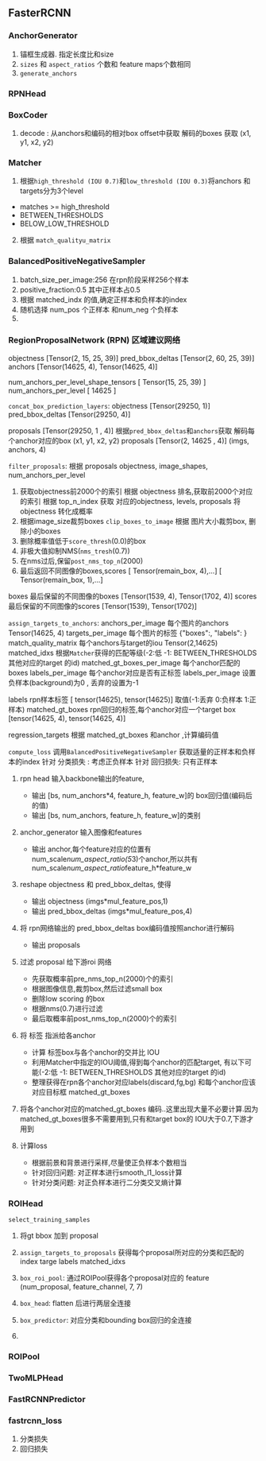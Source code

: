 ## FasterRCNN
### AnchorGenerator
1. 锚框生成器. 指定长度比和size
2. `sizes` 和 `aspect_ratios` 个数和 feature maps个数相同
3. `generate_anchors`

### RPNHead

### BoxCoder
1. decode : 从anchors和编码的相对box offset中获取 解码的boxes
获取 (x1, y1, x2, y2)

### Matcher
1. 根据`high_threshold (IOU 0.7)`和`low_threshold (IOU 0.3)`将anchors 和 targets分为3个level
-   matches >= high_threshold
-   BETWEEN_THRESHOLDS
-   BELOW_LOW_THRESHOLD
2. 根据 `match_qualityu_matrix`

### BalancedPositiveNegativeSampler 
1. batch_size_per_image:256  在rpn阶段采样256个样本 
2. positive_fraction:0.5     其中正样本占0.5
3. 根据 matched_indx 的值,确定正样本和负样本的index
4. 随机选择 num_pos 个正样本 和num_neg 个负样本
5. 

### RegionProposalNetwork (RPN) 区域建议网络
objectness [Tensor(2, 15, 25, 39)]
pred_bbox_deltas [Tensor(2, 60, 25, 39)]
anchors [Tensor(14625, 4), Tensor(14625, 4)]

num_anchors_per_level_shape_tensors [ Tensor(15, 25, 39) ]
num_anchors_per_level [ 14625 ]

`concat_box_prediction_layers`: 
objectness [Tensor(29250, 1)]
pred_bbox_deltas [Tensor(29250, 4)]

proposals  [Tensor(29250, 1 , 4)] 根据`pred_bbox_deltas`和`anchors`获取 解码每个anchor对应的box (x1, y1, x2, y2)
proposals  [Tensor(2, 14625 , 4)]  (imgs, anchors, 4)

`filter_proposals`: 根据 proposals objectness, image_shapes, num_anchors_per_level
1. 获取objectness前2000个的索引
     根据 objectness 排名,获取前2000个对应的索引
     根据 top_n_index 获取 对应的objectness, levels, proposals
     将 objectness 转化成概率
2. 根据image_size裁剪boxes
    `clip_boxes_to_image` 根据 图片大小裁剪box, 删除小的boxes
3. 删除概率值低于`score_thresh`(0.0)的box
4. 非极大值抑制NMS(`nms_tresh`(0.7)) 
5. 在nms过后,保留`post_nms_top_n`(2000)
6. 最后返回不同图像的boxes,scores [ Tensor(remain_box, 4),...]  [ Tensor(remain_box, 1),...]

boxes 最后保留的不同图像的boxes [Tensor(1539, 4), Tensor(1702, 4)]
scores 最后保留的不同图像的scores [Tensor(1539), Tensor(1702)]

`assign_targets_to_anchors`:
anchors_per_image 每个图片的anchors Tensor(14625, 4)
targets_per_image 每个图片的标签 {"boxes":, "labels": }
match_quality_matrix 每个anchors与target的iou  Tensor(2,14625)
matched_idxs 根据`Matcher`获得的匹配等级(-2:低  -1: BETWEEN_THRESHOLDS 其他对应的target 的id)
matched_gt_boxes_per_image 每个anchor匹配的boxes
labels_per_image 每个anchor对应是否有正标签
labels_per_image 设置 负样本(background)为0 , 丢弃的设置为-1

labels rpn样本标签 [ tensor(14625), tensor(14625)] 取值(-1:丢弃 0:负样本 1:正样本)
matched_gt_boxes  rpn回归的标签,每个anchor对应一个target box [tensor(14625, 4), tensor(14625, 4)]

regression_targets 根据 matched_gt_boxes 和anchor ,计算编码值


`compute_loss`
调用`BalancedPositiveNegativeSampler` 获取适量的正样本和负样本的index
针对 分类损失 : 考虑正负样本
针对 回归损失: 只有正样本

1. rpn head  输入backbone输出的feature,
    - 输出 [bs, num_anchors*4, feature_h, feature_w]的 box回归值(编码后的值)
    - 输出 [bs, num_anchors, feature_h, feature_w]的类别

2. anchor_generator 输入图像和features
    - 输出 anchor,每个feature对应的位置有 num_scale*num_aspect_ratio(5*3)个anchor,所以共有 num_scale*num_aspect_ratio*feature_h*feature_w

3. reshape objectness 和 pred_bbox_deltas, 使得 
   - 输出 objectness  (imgs*mul_feature_pos,1)
   - 输出 pred_bbox_deltas (imgs*mul_feature_pos,4)

4. 将 rpn网络输出的 pred_bbox_deltas box编码值按照anchor进行解码
    - 输出 proposals
5. 过滤 proposal 给下游roi 网络
    - 先获取概率前pre_nms_top_n(2000)个的索引
    - 根据图像信息,裁剪box,然后过滤small box
    - 删除low scoring 的box
    - 根据nms(0.7)进行过滤
    - 最后取概率前post_nms_top_n(2000)个的索引

6. 将 标签 指派给各anchor
    - 计算 标签box与各个anchor的交并比 IOU
    - 利用Matcher中指定的IOU阈值,得到每个anchor的匹配target, 有以下可能(-2:低  -1: BETWEEN_THRESHOLDS 其他对应的target 的id)
    - 整理获得在rpn各个anchor对应labels(discard,fg,bg) 和每个anchor应该对应目标框  matched_gt_boxes

7. 将各个anchor对应的matched_gt_boxes 编码..这里出现大量不必要计算.因为matched_gt_boxes很多不需要用到,只有和target box的 IOU大于0.7,下游才用到

8. 计算loss
    - 根据前景和背景进行采样,尽量使正负样本个数相当
    - 针对回归问题: 对正样本进行smooth_l1_loss计算
    - 针对分类问题: 对正负样本进行二分类交叉熵计算

### ROIHead

`select_training_samples`
1. 将gt bbox 加到 proposal
2. `assign_targets_to_proposals`  获得每个proposal所对应的分类和匹配的index targe labels matched_idxs

3. `box_roi_pool`: 通过ROIPool获得各个proposal对应的 feature  (num_proposal, feature_channel, 7, 7)
4. `box_head`: flatten 后进行两层全连接
5. `box_predictor`: 对应分类和bounding box回归的全连接
6. 

### ROIPool

### TwoMLPHead

### FastRCNNPredictor

### fastrcnn_loss
1. 分类损失 
2. 回归损失


